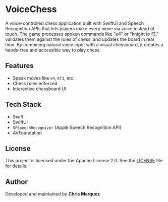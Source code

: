 # VoiceChess

A voice-controlled chess application built with SwiftUI and Speech Recognition APIs that lets players make every move via voice instead of touch. The game processes spoken commands like "e4" or "knight to f3," validates them against the rules of chess, and updates the board in real time. By combining natural voice input with a visual chessboard, it creates a hands-free and accessible way to play chess.

## Features
- Speak moves like `e4`, `Kf3`, etc.
- Chess rules enforced
- Interactive chessboard UI

## Tech Stack
- Swift
- SwiftUI
- `SFSpeechRecognizer` (Apple Speech Recognition API)
- AVFoundation

## License
This project is licensed under the Apache License 2.0. See the [LICENSE](LICENSE) file for details.

## Author
Developed and maintained by **Chris Marquez**
